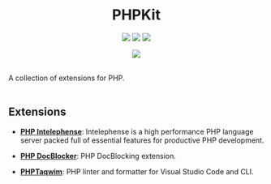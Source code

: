 <h1 align="center">PHPKit</h1>
<p align="center">
<a target="_blank" href="https://marketplace.visualstudio.com/items?itemName=KalimahApps.phpkit">
  <img src="https://img.shields.io/visual-studio-marketplace/v/KalimahApps.phpkit?style=flat-square"></a>
  <a target="_blank" href="https://marketplace.visualstudio.com/items?itemName=KalimahApps.phpkit">
  <img src="https://img.shields.io/visual-studio-marketplace/azure-devops/installs/total/KalimahApps.phpkit?style=flat-square"></a>
<a target="_blank" href="https://marketplace.visualstudio.com/items?itemName=KalimahApps.phpkit">
  <img src="https://img.shields.io/visual-studio-marketplace/d/KalimahApps.phpkit?style=flat-square"></a>
</p>
<p align="center">
<a target=_blank href="https://twitter.com/KalimahApps">
  <img src="https://img.shields.io/twitter/follow/KalimahApps?style=for-the-badge">
</a>
</p>
<br>
A collection of extensions for PHP.
<br>
<br>

## Extensions
- **[PHP Intelephense](https://marketplace.visualstudio.com/items?itemName=bmewburn.vscode-intelephense-client)**: Intelephense is a high performance PHP language server packed full of essential features for productive PHP development.

- **[PHP DocBlocker](https://marketplace.visualstudio.com/items?itemName=neilbrayfield.php-docblocker)**: PHP DocBlocking extension.

- **[PHPTaqwim](https://marketplace.visualstudio.com/items?itemName=KalimahApps.taqwim)**: PHP linter and formatter for Visual Studio Code and CLI.